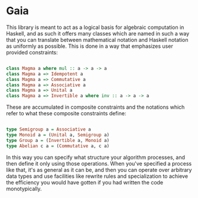 # Gaia

This library is meant to act as a logical basis for algebraic computation in Haskell,
and as such it offers many classes which are named in such a way that you can translate
between mathematical notation and Haskell notation as uniformly as possible. This is
done in a way that emphasizes user provided constraints: 

```Haskell

class Magma a where mul :: a -> a -> a
class Magma a => Idempotent a
class Magma a => Commutative a
class Magma a => Associative a
class Magma a => Unital a
class Magma a => Invertible a where inv :: a -> a -> a

```

These are accumulated in composite constraints and the notations which
refer to what these composite constraints define:

```Haskell

type Semigroup a = Associative a
type Monoid a = (Unital a, Semigroup a)
type Group a = (Invertible a, Monoid a)
type Abelian c a = (Commutative a, c a)

```

In this way you can specify what structure your algorithm processes, and then define it only using
those operations. When you've specified a process like that, it's as general as it can be,
and then you can operate over arbitrary data types and use facilities like rewrite rules and
specialization to achieve the efficiency you would have gotten if you had written the code
monotypically.
